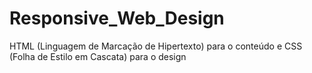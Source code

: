 # Responsive_Web_Design
HTML (Linguagem de Marcação de Hipertexto) para o conteúdo e CSS (Folha de Estilo em Cascata) para o design
